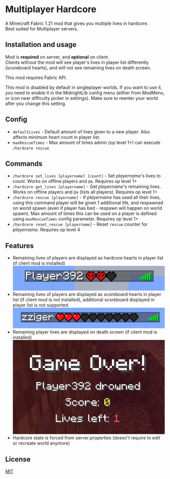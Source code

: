# Multiplayer Hardcore

A Minecraft Fabric 1.21 mod that gives you multiple lives in hardcore.\
Best suited for Multiplayer servers.

## Installation and usage

Mod is **required** on server, and **optional** on client.\
Clients without the mod will see player's lives in player list differently (scoreboard hearts), and will not see remaining lives on death screen.

This mod requires Fabric API.

This mod is disabled by default in singleplayer worlds. If you want to use it, you need to enable it in the MidnightLib config menu (either from ModMenu, or icon near difficulty picker in settings). Make sure to reenter your world after you change this setting.

## Config

- `defaultLives` - Default amount of lives given to a new player. Also affects minimum heart count in player list.
- `maxRescueTimes` - Max amount of times admin (op level 1+) can execute `/hardcore rescue`

## Commands

- `/hardcore set_lives [playername] [count]` - Set *playername*'s lives to *count*. Works on offline players and `@a`. Requires op level 1+
- `/hardcore get_lives [playername]` - Get *playername*'s remaining lives. Works on offline players and `@a` (lists all players). Requires op level 1+
- `/hardcore rescue [playername]` - If *playername* has used all their lives, using this command player will be given 1 additional life, and respawned on world spawn (even if player has bed - respawn will happen on world spawn). Max amount of times this can be used on a player is defined using `maxRescueTimes` config parameter. Requires op level 1+
- `/hardcore reset_rescue [playername]` - Reset `rescue` counter for *playername*. Requires op level 4

## Features

- Remaining lives of players are displayed as hardcore hearts in player list (if client mod is installed)
![img.png](.github/player-iist.png)
- Remaining lives of players are displayed as scoreboard hearts in player list (if client mod is not installed), additional scoreboard displayed in player list is not supported
![img.png](.github/player-list-no-mod.png)
- Remaining player lives are displayed on death screen (if client mod is installed)
![img.png](.github/death-screen.png)
- Hardcore state is forced from server.properties (doesn't require to edit or recreate world anymore)

## License

[MIT](LICENSE)